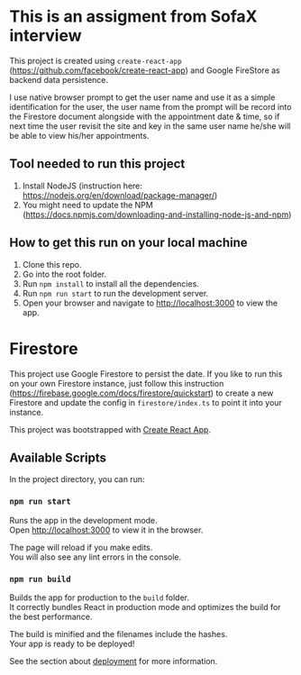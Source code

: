 # This is an assigment from SofaX interview

This project is created using `create-react-app` (https://github.com/facebook/create-react-app) and Google FireStore as backend data persistence.

I use native browser prompt to get the user name and use it as a simple identification for the user, the user name from the prompt will be record into the Firestore document alongside with the appointment date & time, so if next time the user revisit the site and key in the same user name he/she will be able to view his/her appointments.

## Tool needed to run this project

1. Install NodeJS (instruction here: https://nodejs.org/en/download/package-manager/)
2. You might need to update the NPM (https://docs.npmjs.com/downloading-and-installing-node-js-and-npm)

## How to get this run on your local machine

1. Clone this repo.
2. Go into the root folder.
3. Run `npm install` to install all the dependencies.
4. Run `npm run start` to run the development server.
5. Open your browser and navigate to [http://localhost:3000](http://localhost:3000) to view the app.

# Firestore

This project use Google Firestore to persist the date. If you like to run this on your own Firestore instance, just follow this instruction (https://firebase.google.com/docs/firestore/quickstart) to create a new Firestore and update the config in `firestore/index.ts` to point it into your instance.

This project was bootstrapped with [Create React App](https://github.com/facebook/create-react-app).

## Available Scripts

In the project directory, you can run:

### `npm run start`

Runs the app in the development mode.\
Open [http://localhost:3000](http://localhost:3000) to view it in the browser.

The page will reload if you make edits.\
You will also see any lint errors in the console.

### `npm run build`

Builds the app for production to the `build` folder.\
It correctly bundles React in production mode and optimizes the build for the best performance.

The build is minified and the filenames include the hashes.\
Your app is ready to be deployed!

See the section about [deployment](https://facebook.github.io/create-react-app/docs/deployment) for more information.
